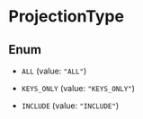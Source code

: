 

# ProjectionType

## Enum


* `ALL` (value: `"ALL"`)

* `KEYS_ONLY` (value: `"KEYS_ONLY"`)

* `INCLUDE` (value: `"INCLUDE"`)



